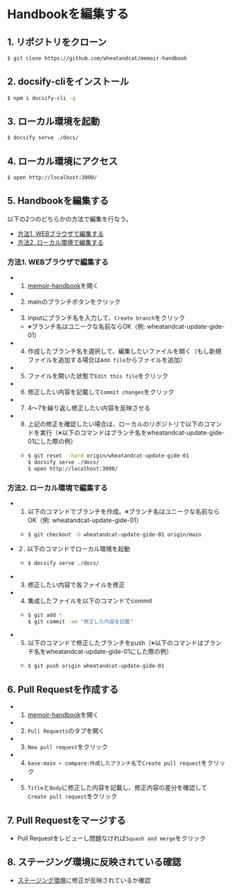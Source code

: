 # Handbookを編集する

## 1. リポジトリをクローン

```bash
$ git clone https://github.com/wheatandcat/memoir-handbook
```

## 2. docsify-cliをインストール

```bash
$ npm i docsify-cli -g
```

## 3. ローカル環境を起動

```bash
$ docsify serve ./docs/
```

## 4. ローカル環境にアクセス

```bash
$ open http://localhost:3000/
```

## 5. Handbookを編集する

以下の2つのどちらかの方法で編集を行なう。
 - [方法1. WEBブラウザで編集する](guide/01-local?id=方法1-webブラウザで編集する)
 - [方法2. ローカル環境で編集する](guide/01-local?id=方法2-ローカル環境で編集する)


### 方法1. WEBブラウザで編集する

 - 1. [memoir-handbook](https://github.com/wheatandcat/memoir-handbook)を開く
 - 2. mainのブランチボタンをクリック
 - 3. inputにブランチ名を入力して、`Create branch`をクリック
   - ※ブランチ名はユニークな名前ならOK（例: wheatandcat-update-gide-01）
 - 4. 作成したブランチ名を選択して、編集したいファイルを開く（もし新規ファイルを追加する場合は`Add file`からファイルを追加）
 - 5. ファイルを開いた状態で`Edit this file`をクリック
 - 6. 修正したい内容を記載して`Commit changes`をクリック
 - 7. 4〜7を繰り返し修正したい内容を反映させる
 - 8. 上記の修正を確認したい場合は、ローカルのリポジトリで以下のコマンドを実行（※以下のコマンドはブランチ名をwheatandcat-update-gide-01にした際の例）
   - ```bash
     $ git reset --hard origin/wheatandcat-update-gide-01
     $ docsify serve ./docs/
     $ open http://localhost:3000/
     ```

### 方法2. ローカル環境で編集する

 - 1. 以下のコマンドでブランチを作成。※ブランチ名はユニークな名前ならOK（例: wheatandcat-update-gide-01）
    - ```bash
      $ git checkout -b wheatandcat-update-gide-01 origin/main
      ```
 - ２. 以下のコマンドでローカル環境を起動
    - ```bash
      $ docsify serve ./docs/
      ```
 - 3. 修正したい内容で各ファイルを修正
 - 4. 集成したファイルを以下のコマンドでcommit
    - ```bash
      $ git add *
      $ git commit -am "修正した内容を記載"
      ```
 - 5. 以下のコマンドで修正したブランチをpush（※以下のコマンドはブランチ名をwheatandcat-update-gide-01にした際の例）
    - ```bash
      $ git push origin wheatandcat-update-gide-01
      ```


## 6. Pull Requestを作成する

 - 1. [memoir-handbook](https://github.com/wheatandcat/memoir-handbook)を開く
 - 2. `Pull Requests`のタブを開く
 - 3. `New pull request`をクリック
 - 4. `base:main ← compare:作成したブランチ名`で`Create pull request`をクリック
 - 5. `Title`と`Body`に修正した内容を記載し、修正内容の差分を確認して`Create pull request`をクリック

## 7. Pull Requestをマージする

  - Pull Requestをレビューし問題なければ`Squash and merge`をクリック

## 8. ステージング環境に反映されている確認

 -  [ステージング環境](https://wheatandcat.github.io/memoir-handbook/#/)に修正が反映されているか確認